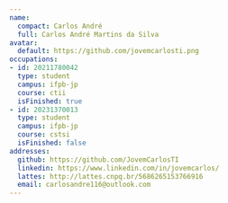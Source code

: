 ```yaml
---
name:
  compact: Carlos André
  full: Carlos André Martins da Silva
avatar:
  default: https://github.com/jovemcarlosti.png
occupations:
- id: 20211780042
  type: student
  campus: ifpb-jp
  course: ctii
  isFinished: true
- id: 20231370013
  type: student
  campus: ifpb-jp
  course: cstsi
  isFinished: false
addresses:
  github: https://github.com/JovemCarlosTI
  linkedin: https://www.linkedin.com/in/jovemcarlos/
  lattes: http://lattes.cnpq.br/5686265153766916
  email: carlosandre116@outlook.com
---
```

